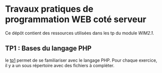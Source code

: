 # Travaux pratiques de programmation WEB coté serveur
Ce dépôt contient des ressources utilisées
dans les tp du module *WIM2.1*.
## TP1 : Bases du langage PHP
le [tp1](http://www.iut-fbleau.fr/sitebp/web/wim21/?p=tp1) 
permet de se familiariser avec le langage PHP. 
Pour chaque exercice, il y a un sous répertoire avec
des fichiers à compléter.
